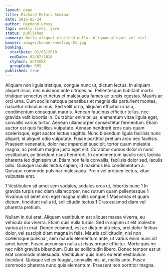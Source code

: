 ```yaml
---
layout: page
title: Richard Motors Seminar
date: 2016-05-24
author: Raymond Gross
tags: weekly links, java
status: published
summary: Nulla aliquet eleifend nulla. Aliquam aliquet vel nisl.
banner: images/banner/meeting-01.jpg
booking:
  startDate: 02/05/2018
  endDate: 02/07/2018
  ctyhocn: ACTSOHX
  groupCode: RMS
published: true
---
```

Aliquam non ligula tristique, congue nunc ut, dictum lectus. In aliquam aliquet risus, nec euismod ante ultrices ac. Pellentesque habitant morbi tristique senectus et netus et malesuada fames ac turpis egestas. Mauris ac orci urna. Cum sociis natoque penatibus et magnis dis parturient montes, nascetur ridiculus mus. Sed velit urna, aliquam efficitur urna a, condimentum consequat mauris. Aenean faucibus efficitur tellus, nec gravida velit lobortis in. Curabitur enim tellus, elementum vitae ligula eget, convallis varius tortor. Aenean ullamcorper consectetur fermentum. Etiam auctor est quis facilisis vulputate. Aenean hendrerit eros quis quam scelerisque, eget auctor lectus sagittis. Nunc bibendum ligula facilisis nunc aliquet, id aliquet odio vulputate. Fusce porttitor pretium arcu nec facilisis.
Praesent venenatis, dolor nec imperdiet suscipit, tortor quam molestie magna, ac pretium magna justo eget elit. Curabitur cursus dolor in nunc vestibulum, ac tincidunt risus hendrerit. In condimentum iaculis orci, lacinia pharetra leo dignissim ut. Etiam non felis convallis, facilisis dolor sed, iaculis odio. Quisque iaculis lectus sapien, id maximus leo condimentum a. Quisque commodo pulvinar malesuada. Proin vel pretium lectus, vitae vulputate erat.

1 Vestibulum sit amet sem sodales, sodales eros ut, lobortis nunc
1 In gravida turpis nec diam ullamcorper, nec rutrum quam pellentesque
1 Vivamus sit amet orci eget magna mollis congue
1 Maecenas et quam dictum, tincidunt nulla id, sollicitudin lectus
1 Cras euismod diam vel pharetra pretium.

Nullam in dui erat. Aliquam vestibulum est aliquet massa viverra, eu vehicula dui viverra. Etiam quis nulla turpis. Sed in sapien ut elit molestie varius at in erat. Donec euismod, est ac dictum ultricies, orci dolor finibus dolor, vel suscipit diam magna in felis. Mauris sollicitudin, nisl non scelerisque pulvinar, sem mauris elementum ante, ut varius enim nunc sit amet lorem. Fusce accumsan nulla at risus ornare efficitur. Morbi quis mi nec nibh gravida bibendum. Duis ac sollicitudin libero. Donec tempor est ut erat commodo malesuada. Vestibulum quis nunc eu erat vestibulum tincidunt. Quisque vel ex feugiat, convallis nisi at, mollis ante. Fusce commodo pharetra nunc quis elementum. Praesent non porttitor magna.
